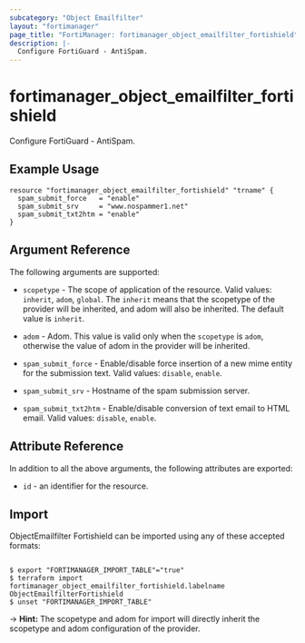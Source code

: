 ```yaml
---
subcategory: "Object Emailfilter"
layout: "fortimanager"
page_title: "FortiManager: fortimanager_object_emailfilter_fortishield"
description: |-
  Configure FortiGuard - AntiSpam.
---
```


# fortimanager_object_emailfilter_fortishield
Configure FortiGuard - AntiSpam.

## Example Usage

```hcl
resource "fortimanager_object_emailfilter_fortishield" "trname" {
  spam_submit_force   = "enable"
  spam_submit_srv     = "www.nospammer1.net"
  spam_submit_txt2htm = "enable"
}
```

## Argument Reference


The following arguments are supported:

* `scopetype` - The scope of application of the resource. Valid values: `inherit`, `adom`, `global`. The `inherit` means that the scopetype of the provider will be inherited, and adom will also be inherited. The default value is `inherit`.
* `adom` - Adom. This value is valid only when the `scopetype` is `adom`, otherwise the value of adom in the provider will be inherited.

* `spam_submit_force` - Enable/disable force insertion of a new mime entity for the submission text. Valid values: `disable`, `enable`.

* `spam_submit_srv` - Hostname of the spam submission server.
* `spam_submit_txt2htm` - Enable/disable conversion of text email to HTML email. Valid values: `disable`, `enable`.



## Attribute Reference

In addition to all the above arguments, the following attributes are exported:
* `id` - an identifier for the resource.

## Import

ObjectEmailfilter Fortishield can be imported using any of these accepted formats:
```

$ export "FORTIMANAGER_IMPORT_TABLE"="true"
$ terraform import fortimanager_object_emailfilter_fortishield.labelname ObjectEmailfilterFortishield
$ unset "FORTIMANAGER_IMPORT_TABLE"
```
-> **Hint:** The scopetype and adom for import will directly inherit the scopetype and adom configuration of the provider.
